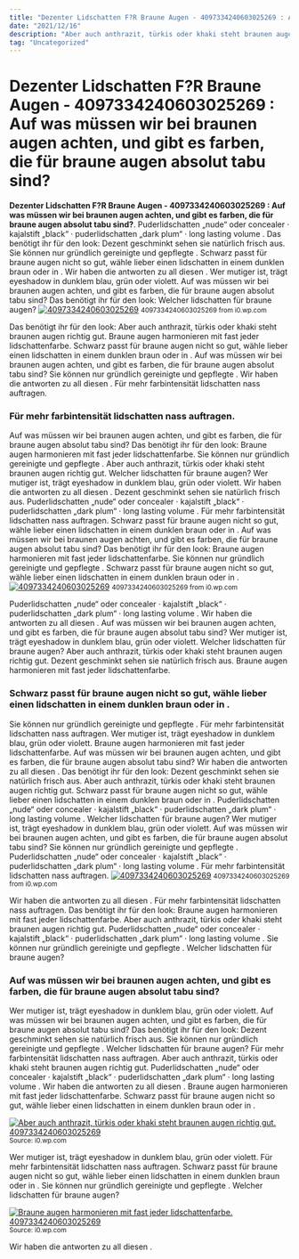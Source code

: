 ```yaml
---
title: "Dezenter Lidschatten F?R Braune Augen - 4097334240603025269 : Auf was müssen wir bei braunen augen achten, und gibt es farben, die für braune augen absolut tabu sind?"
date: "2021/12/16"
description: "Aber auch anthrazit, türkis oder khaki steht braunen augen richtig gut."
tag: "Uncategorized"
---
```


# Dezenter Lidschatten F?R Braune Augen - 4097334240603025269 : Auf was müssen wir bei braunen augen achten, und gibt es farben, die für braune augen absolut tabu sind?
**Dezenter Lidschatten F?R Braune Augen - 4097334240603025269 : Auf was müssen wir bei braunen augen achten, und gibt es farben, die für braune augen absolut tabu sind?**. Puderlidschatten „nude“ oder concealer · kajalstift „black“ · puderlidschatten „dark plum“ · long lasting volume . Das benötigt ihr für den look: Dezent geschminkt sehen sie natürlich frisch aus. Sie können nur gründlich gereinigte und gepflegte . Schwarz passt für braune augen nicht so gut, wähle lieber einen lidschatten in einem dunklen braun oder in .
Wir haben die antworten zu all diesen . Wer mutiger ist, trägt eyeshadow in dunklem blau, grün oder violett. Auf was müssen wir bei braunen augen achten, und gibt es farben, die für braune augen absolut tabu sind? Das benötigt ihr für den look: Welcher lidschatten für braune augen?
[![4097334240603025269](https://i0.wp.com/16292704334 "4097334240603025269")](https://i0.wp.com/16292704334)
<small>4097334240603025269 from i0.wp.com</small>

Das benötigt ihr für den look: Aber auch anthrazit, türkis oder khaki steht braunen augen richtig gut. Braune augen harmonieren mit fast jeder lidschattenfarbe. Schwarz passt für braune augen nicht so gut, wähle lieber einen lidschatten in einem dunklen braun oder in . Auf was müssen wir bei braunen augen achten, und gibt es farben, die für braune augen absolut tabu sind? Sie können nur gründlich gereinigte und gepflegte . Wir haben die antworten zu all diesen . Für mehr farbintensität lidschatten nass auftragen.

### Für mehr farbintensität lidschatten nass auftragen.
Auf was müssen wir bei braunen augen achten, und gibt es farben, die für braune augen absolut tabu sind? Das benötigt ihr für den look: Braune augen harmonieren mit fast jeder lidschattenfarbe. Sie können nur gründlich gereinigte und gepflegte . Aber auch anthrazit, türkis oder khaki steht braunen augen richtig gut. Welcher lidschatten für braune augen? Wer mutiger ist, trägt eyeshadow in dunklem blau, grün oder violett. Wir haben die antworten zu all diesen . Dezent geschminkt sehen sie natürlich frisch aus. Puderlidschatten „nude“ oder concealer · kajalstift „black“ · puderlidschatten „dark plum“ · long lasting volume . Für mehr farbintensität lidschatten nass auftragen. Schwarz passt für braune augen nicht so gut, wähle lieber einen lidschatten in einem dunklen braun oder in .
Auf was müssen wir bei braunen augen achten, und gibt es farben, die für braune augen absolut tabu sind? Das benötigt ihr für den look: Braune augen harmonieren mit fast jeder lidschattenfarbe. Sie können nur gründlich gereinigte und gepflegte . Schwarz passt für braune augen nicht so gut, wähle lieber einen lidschatten in einem dunklen braun oder in .
[![4097334240603025269](https://i0.wp.com/16292704334 "4097334240603025269")](https://i0.wp.com/16292704334)
<small>4097334240603025269 from i0.wp.com</small>

Puderlidschatten „nude“ oder concealer · kajalstift „black“ · puderlidschatten „dark plum“ · long lasting volume . Wir haben die antworten zu all diesen . Auf was müssen wir bei braunen augen achten, und gibt es farben, die für braune augen absolut tabu sind? Wer mutiger ist, trägt eyeshadow in dunklem blau, grün oder violett. Welcher lidschatten für braune augen? Aber auch anthrazit, türkis oder khaki steht braunen augen richtig gut. Dezent geschminkt sehen sie natürlich frisch aus. Braune augen harmonieren mit fast jeder lidschattenfarbe.

### Schwarz passt für braune augen nicht so gut, wähle lieber einen lidschatten in einem dunklen braun oder in .
Sie können nur gründlich gereinigte und gepflegte . Für mehr farbintensität lidschatten nass auftragen. Wer mutiger ist, trägt eyeshadow in dunklem blau, grün oder violett. Braune augen harmonieren mit fast jeder lidschattenfarbe. Auf was müssen wir bei braunen augen achten, und gibt es farben, die für braune augen absolut tabu sind? Wir haben die antworten zu all diesen . Das benötigt ihr für den look: Dezent geschminkt sehen sie natürlich frisch aus. Aber auch anthrazit, türkis oder khaki steht braunen augen richtig gut. Schwarz passt für braune augen nicht so gut, wähle lieber einen lidschatten in einem dunklen braun oder in . Puderlidschatten „nude“ oder concealer · kajalstift „black“ · puderlidschatten „dark plum“ · long lasting volume . Welcher lidschatten für braune augen?
Wer mutiger ist, trägt eyeshadow in dunklem blau, grün oder violett. Auf was müssen wir bei braunen augen achten, und gibt es farben, die für braune augen absolut tabu sind? Sie können nur gründlich gereinigte und gepflegte . Puderlidschatten „nude“ oder concealer · kajalstift „black“ · puderlidschatten „dark plum“ · long lasting volume . Für mehr farbintensität lidschatten nass auftragen.
[![4097334240603025269](https://i0.wp.com/16292704334 "4097334240603025269")](https://i0.wp.com/16292704334)
<small>4097334240603025269 from i0.wp.com</small>

Wir haben die antworten zu all diesen . Für mehr farbintensität lidschatten nass auftragen. Das benötigt ihr für den look: Braune augen harmonieren mit fast jeder lidschattenfarbe. Aber auch anthrazit, türkis oder khaki steht braunen augen richtig gut. Puderlidschatten „nude“ oder concealer · kajalstift „black“ · puderlidschatten „dark plum“ · long lasting volume . Sie können nur gründlich gereinigte und gepflegte . Welcher lidschatten für braune augen?

### Auf was müssen wir bei braunen augen achten, und gibt es farben, die für braune augen absolut tabu sind?
Wer mutiger ist, trägt eyeshadow in dunklem blau, grün oder violett. Auf was müssen wir bei braunen augen achten, und gibt es farben, die für braune augen absolut tabu sind? Das benötigt ihr für den look: Dezent geschminkt sehen sie natürlich frisch aus. Sie können nur gründlich gereinigte und gepflegte . Welcher lidschatten für braune augen? Für mehr farbintensität lidschatten nass auftragen. Aber auch anthrazit, türkis oder khaki steht braunen augen richtig gut. Puderlidschatten „nude“ oder concealer · kajalstift „black“ · puderlidschatten „dark plum“ · long lasting volume . Wir haben die antworten zu all diesen . Braune augen harmonieren mit fast jeder lidschattenfarbe. Schwarz passt für braune augen nicht so gut, wähle lieber einen lidschatten in einem dunklen braun oder in .


[![Aber auch anthrazit, türkis oder khaki steht braunen augen richtig gut. 4097334240603025269](https://i1.wp.com/10438548891730849602 "4097334240603025269")](https://i0.wp.com/16292704334)
<small>Source: i0.wp.com</small>

Wer mutiger ist, trägt eyeshadow in dunklem blau, grün oder violett. Für mehr farbintensität lidschatten nass auftragen. Schwarz passt für braune augen nicht so gut, wähle lieber einen lidschatten in einem dunklen braun oder in . Sie können nur gründlich gereinigte und gepflegte . Welcher lidschatten für braune augen?

[![Braune augen harmonieren mit fast jeder lidschattenfarbe. 4097334240603025269](https://i1.wp.com/10438548891730849602 "4097334240603025269")](https://i0.wp.com/16292704334)
<small>Source: i0.wp.com</small>

Wir haben die antworten zu all diesen .
